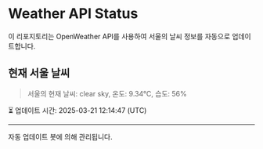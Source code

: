 
# Weather API Status

이 리포지토리는 OpenWeather API를 사용하여 서울의 날씨 정보를 자동으로 업데이트합니다.

## 현재 서울 날씨
> 서울의 현재 날씨: clear sky, 온도: 9.34°C, 습도: 56%

⏳ 업데이트 시간: 2025-03-21 12:14:47 (UTC)

---
자동 업데이트 봇에 의해 관리됩니다.
